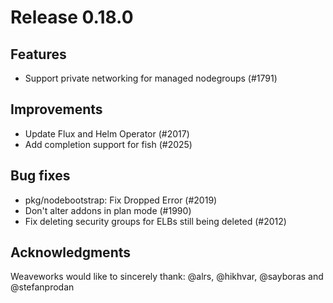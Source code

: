 # Release 0.18.0

## Features

- Support private networking for managed nodegroups (#1791)

## Improvements

- Update Flux and Helm Operator (#2017)
- Add completion support for fish (#2025)

## Bug fixes

- pkg/nodebootstrap: Fix Dropped Error (#2019)
- Don't alter addons in plan mode (#1990)
- Fix deleting security groups for ELBs still being deleted (#2012)


## Acknowledgments
Weaveworks would like to sincerely thank:
@alrs,  @hikhvar,   @sayboras and @stefanprodan

